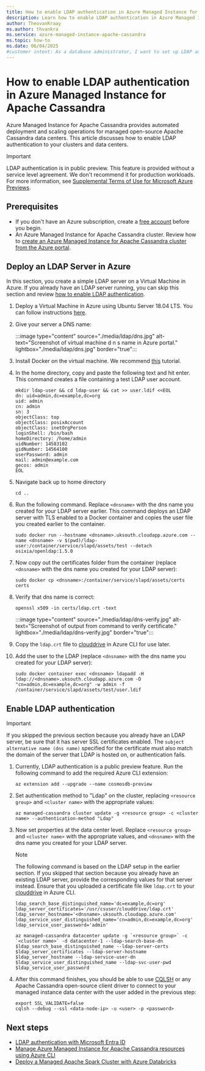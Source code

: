 ```yaml
---
title: How to enable LDAP authentication in Azure Managed Instance for Apache Cassandra
description: Learn how to enable LDAP authentication in Azure Managed Instance for Apache Cassandra in your clusters and data centers.
author: TheovanKraay
ms.author: thvankra
ms.service: azure-managed-instance-apache-cassandra
ms.topic: how-to
ms.date: 06/04/2025
#customer intent: As a database administrator, I want to set up LDAP authentication in Azure Managed Instance for Apache Cassandra.
---
```


# How to enable LDAP authentication in Azure Managed Instance for Apache Cassandra

Azure Managed Instance for Apache Cassandra provides automated deployment and scaling operations for managed open-source Apache Cassandra data centers. This article discusses how to enable LDAP authentication to your clusters and data centers. 

> [!IMPORTANT]
> LDAP authentication is in public preview.
> This feature is provided without a service level agreement. We don't recommend it for production workloads.
> For more information, see [Supplemental Terms of Use for Microsoft Azure Previews](https://azure.microsoft.com/support/legal/preview-supplemental-terms/).

## Prerequisites

- If you don't have an Azure subscription, create a [free account](https://azure.microsoft.com/free/?WT.mc_id=A261C142F) before you begin.
- An Azure Managed Instance for Apache Cassandra cluster. Review how to [create an Azure Managed Instance for Apache Cassandra cluster from the Azure portal](create-cluster-portal.md).

## Deploy an LDAP Server in Azure
In this section, you create a simple LDAP server on a Virtual Machine in Azure. If you already have an LDAP server running, you can skip this section and review [how to enable LDAP authentication](ldap.md#enable-ldap-authentication). 

1. Deploy a Virtual Machine in Azure using Ubuntu Server 18.04 LTS. You can follow instructions [here](visualize-prometheus-grafana.md#deploy-an-ubuntu-server).

1. Give your server a DNS name:

   :::image type="content" source="./media/ldap/dns.jpg" alt-text="Screenshot of virtual machine d n s name in Azure portal." lightbox="./media/ldap/dns.jpg" border="true":::

1. Install Docker on the virtual machine. We recommend [this](https://www.digitalocean.com/community/tutorials/how-to-install-and-use-docker-on-ubuntu-18-04) tutorial.

1. In the home directory, copy and paste the following text and hit enter. This command creates a file containing a test LDAP user account.

    ```shell
    mkdir ldap-user && cd ldap-user && cat >> user.ldif <<EOL
    dn: uid=admin,dc=example,dc=org
    uid: admin
    cn: admin
    sn: 3
    objectClass: top
    objectClass: posixAccount
    objectClass: inetOrgPerson
    loginShell: /bin/bash
    homeDirectory: /home/admin
    uidNumber: 14583102
    gidNumber: 14564100
    userPassword: admin
    mail: admin@example.com
    gecos: admin
    EOL 
    ```

1. Navigate back up to home directory

    ```shell
    cd ..
    ```

1. Run the following command. Replace `<dnsname>` with the dns name you created for your LDAP server earlier. This command deploys an LDAP server with TLS enabled to a Docker container and copies the user file you created earlier to the container.  
    
    ```shell
    sudo docker run --hostname <dnsname>.uksouth.cloudapp.azure.com --name <dnsname> -v $(pwd)/ldap-user:/container/service/slapd/assets/test --detach osixia/openldap:1.5.0
    ```

1. Now copy out the certificates folder from the container (replace `<dnsname>` with the dns name you created for your LDAP server):

    ```shell
    sudo docker cp <dnsname>:/container/service/slapd/assets/certs certs
    ```

1. Verify that dns name is correct:

    ```shell
    openssl x509 -in certs/ldap.crt -text
    ```
   :::image type="content" source="./media/ldap/dns-verify.jpg" alt-text="Screenshot of output from command to verify certificate." lightbox="./media/ldap/dns-verify.jpg" border="true":::

1. Copy the `ldap.crt` file to [clouddrive](/azure/cloud-shell/persisting-shell-storage) in Azure CLI for use later. 

1. Add the user to the LDAP (replace `<dnsname>` with the dns name you created for your LDAP server):

    ```shell
    sudo docker container exec <dnsname> ldapadd -H ldap://<dnsname>.uksouth.cloudapp.azure.com -D "cn=admin,dc=example,dc=org" -w admin -f /container/service/slapd/assets/test/user.ldif
    ```

## Enable LDAP authentication

> [!IMPORTANT]
> If you skipped the previous section because you already have an LDAP server, be sure that it has server SSL certificates enabled. The `subject alternative name (dns name)` specified for the certificate must also match the domain of the server that LDAP is hosted on, or authentication fails.  

1. Currently, LDAP authentication is a public preview feature. Run the following command to add the required Azure CLI extension:

    ```azurecli-interactive
    az extension add --upgrade --name cosmosdb-preview
    ```

1. Set authentication method to "Ldap" on the cluster, replacing `<resource group>` and `<cluster name>` with the appropriate values:

    ```azurecli-interactive
    az managed-cassandra cluster update -g <resource group> -c <cluster name> --authentication-method "Ldap"
    ```

1. Now set properties at the data center level. Replace `<resource group>` and `<cluster name>` with the appropriate values, and `<dnsname>` with the dns name you created for your LDAP server.

    > [!NOTE]
    > The following command is based on the LDAP setup in the earlier section. If you skipped that section because you already have an existing LDAP server, provide the corresponding values for that server instead. Ensure that you uploaded a certificate file like `ldap.crt` to your [clouddrive](/azure/cloud-shell/persisting-shell-storage) in Azure CLI.

    ```azurecli-interactive
    ldap_search_base_distinguished_name='dc=example,dc=org'
    ldap_server_certificates='/usr/csuser/clouddrive/ldap.crt'
    ldap_server_hostname='<dnsname>.uksouth.cloudapp.azure.com'
    ldap_service_user_distinguished_name='cn=admin,dc=example,dc=org'
    ldap_service_user_password='admin'
    
    az managed-cassandra datacenter update -g `<resource group>` -c `<cluster name>` -d datacenter-1 --ldap-search-base-dn $ldap_search_base_distinguished_name --ldap-server-certs $ldap_server_certificates --ldap-server-hostname $ldap_server_hostname --ldap-service-user-dn $ldap_service_user_distinguished_name --ldap-svc-user-pwd $ldap_service_user_password
    ```

1. After this command finishes, you should be able to use [CQLSH](https://cassandra.apache.org/doc/stable/cassandra/managing/tools/cqlsh.html) or any Apache Cassandra open-source client driver to connect to your managed instance data center with the user added in the previous step:

    ```shell
    export SSL_VALIDATE=false
    cqlsh --debug --ssl <data-node-ip> -u <user> -p <password>
    ```

## Next steps

* [LDAP authentication with Microsoft Entra ID](/azure/active-directory/fundamentals/auth-ldap)
* [Manage Azure Managed Instance for Apache Cassandra resources using Azure CLI](manage-resources-cli.md)
* [Deploy a Managed Apache Spark Cluster with Azure Databricks](deploy-cluster-databricks.md)

